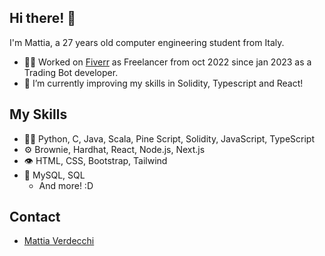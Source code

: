 
## Hi there! 👋
I'm Mattia, a 27 years old computer engineering student from Italy.

- 👨‍💻 Worked on [Fiverr](https://it.fiverr.com/algorithm_matt) as Freelancer from oct 2022 since jan 2023 as a Trading Bot developer.
- 🌱 I’m currently improving my skills in Solidity, Typescript and React!

## My Skills
- 👨‍💻 Python, C, Java, Scala, Pine Script, Solidity, JavaScript, TypeScript
- ⚙️ Brownie, Hardhat, React, Node.js, Next.js
- 👁️ HTML, CSS, Bootstrap, Tailwind
- 💽 MySQL, SQL
  + And more! :D

## Contact
- [Mattia Verdecchi](https://www.linkedin.com/in/mattia-verdecchi-75b785204/)
